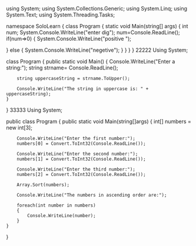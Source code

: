 using System;
using System.Collections.Generic;
using System.Linq;
using System.Text;
using System.Threading.Tasks;

namespace SoloLearn
{
	class Program
	{
		static void Main(string[] args)
		{
			int num;
			System.Console.WriteLine("enter dig");
			num=Console.ReadLine();
			if(num=>0)
{
			System.Console.WriteLine("positive ");
    
}
else {
    System.Console.WriteLine("negetive");
}
		}
	}
}
22222
Using System;

class Program
{
    public static void Main()
    {
        Console.WriteLine("Enter a string:");
        string  strname= Console.ReadLine();
        
        string uppercaseString = strname.ToUpper();
        
        Console.WriteLine("The string in uppercase is: " + uppercaseString);
    }
}
33333
Using System;

public class Program
{
    public static void Main(string[]args)
    {
        int[] numbers = new int[3];
        
        Console.WriteLine("Enter the first number:");
        numbers[0] = Convert.ToInt32(Console.ReadLine());
        
        Console.WriteLine("Enter the second number:");
        numbers[1] = Convert.ToInt32(Console.ReadLine());
        
        Console.WriteLine("Enter the third number:");
        numbers[2] = Convert.ToInt32(Console.ReadLine());
        
        Array.Sort(numbers);
        
        Console.WriteLine("The numbers in ascending order are:");
        
        foreach(int number in numbers)
        {
            Console.WriteLine(number);
        }
    }
}

